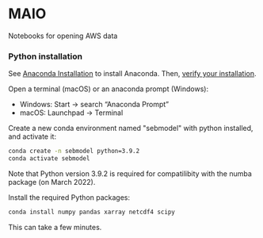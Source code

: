 # MAIO
 Notebooks for opening AWS data

### Python installation
See [Anaconda Installation](https://docs.anaconda.com/anaconda/) to install Anaconda. Then, [verify your installation](https://docs.anaconda.com/anaconda/install/verify-install/).


Open a terminal (macOS) or an anaconda prompt (Windows):
* Windows: Start -> search “Anaconda Prompt”
* macOS: Launchpad -> Terminal

Create a new conda environment named "sebmodel" with python installed, and activate it:
```bash
conda create -n sebmodel python=3.9.2
conda activate sebmodel
```
Note that Python version 3.9.2 is required for compatilibity with the numba package (on March 2022).

Install the required Python packages:

```bash
conda install numpy pandas xarray netcdf4 scipy
```
This can take a few minutes.
